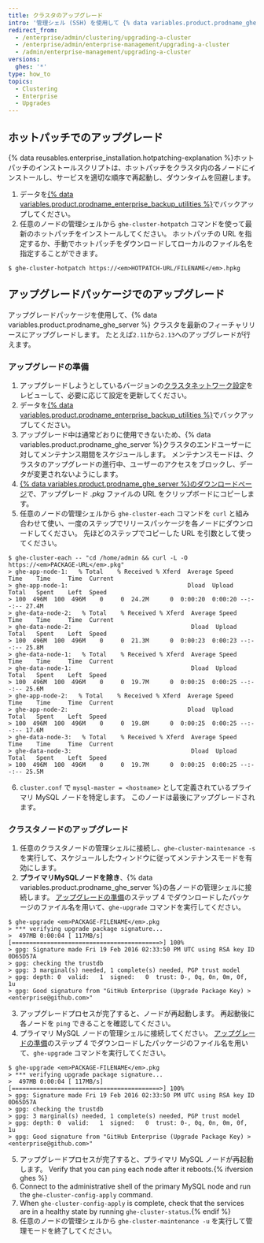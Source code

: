 ```yaml
---
title: クラスタのアップグレード
intro: '管理シェル (SSH) を使用して {% data variables.product.prodname_ghe_server %}クラスタを最新のリリースにアップグレードします。'
redirect_from:
  - /enterprise/admin/clustering/upgrading-a-cluster
  - /enterprise/admin/enterprise-management/upgrading-a-cluster
  - /admin/enterprise-management/upgrading-a-cluster
versions:
  ghes: '*'
type: how_to
topics:
  - Clustering
  - Enterprise
  - Upgrades
---
```


## ホットパッチでのアップグレード
{% data reusables.enterprise_installation.hotpatching-explanation %}ホットパッチのインストールスクリプトは、ホットパッチをクラスタ内の各ノードにインストールし、サービスを適切な順序で再起動し、ダウンタイムを回避します。

1. データを[{% data variables.product.prodname_enterprise_backup_utilities %}](https://github.com/github/backup-utils#readme)でバックアップしてください。
2. 任意のノードの管理シェルから `ghe-cluster-hotpatch` コマンドを使って最新のホットパッチをインストールしてください。 ホットパッチの URL を指定するか、手動でホットパッチをダウンロードしてローカルのファイル名を指定することができます。
  ```shell
  $ ghe-cluster-hotpatch https://<em>HOTPATCH-URL/FILENAME</em>.hpkg
  ```

## アップグレードパッケージでのアップグレード
アップグレードパッケージを使用して、{% data variables.product.prodname_ghe_server %} クラスタを最新のフィーチャリリースにアップグレードします。 たとえば`2.11`から`2.13`へのアップグレードが行えます。

### アップグレードの準備

1. アップグレードしようとしているバージョンの[クラスタネットワーク設定](/enterprise/admin/guides/clustering/cluster-network-configuration)をレビューして、必要に応じて設定を更新してください。
2. データを[{% data variables.product.prodname_enterprise_backup_utilities %}](https://github.com/github/backup-utils#readme)でバックアップしてください。
3. アップグレード中は通常どおりに使用できないため、{% data variables.product.prodname_ghe_server %}クラスタのエンドユーザーに対してメンテナンス期間をスケジュールします。 メンテナンスモードは、クラスタのアップグレードの進行中、ユーザーのアクセスをブロックし、データが変更されないようにします。
4. [{% data variables.product.prodname_ghe_server %}のダウンロードページ](https://enterprise.github.com/download)で、アップグレード *.pkg* ファイルの URL をクリップボードにコピーします。
5. 任意のノードの管理シェルから `ghe-cluster-each` コマンドを `curl` と組み合わせて使い、一度のステップでリリースパッケージを各ノードにダウンロードしてください。 先ほどのステップでコピーした URL を引数として使ってください。
  ```shell
  $ ghe-cluster-each -- "cd /home/admin && curl -L -O  https://<em>PACKAGE-URL</em>.pkg"
  > ghe-app-node-1:   % Total    % Received % Xferd  Average Speed   Time    Time     Time  Current
  > ghe-app-node-1:                                  Dload  Upload   Total   Spent    Left  Speed
  > 100  496M  100  496M    0     0  24.2M      0  0:00:20  0:00:20 --:--:-- 27.4M
  > ghe-data-node-2:   % Total    % Received % Xferd  Average Speed   Time    Time     Time  Current
  > ghe-data-node-2:                                  Dload  Upload   Total   Spent    Left  Speed
  > 100  496M  100  496M    0     0  21.3M      0  0:00:23  0:00:23 --:--:-- 25.8M
  > ghe-data-node-1:   % Total    % Received % Xferd  Average Speed   Time    Time     Time  Current
  > ghe-data-node-1:                                  Dload  Upload   Total   Spent    Left  Speed
  > 100  496M  100  496M    0     0  19.7M      0  0:00:25  0:00:25 --:--:-- 25.6M
  > ghe-app-node-2:   % Total    % Received % Xferd  Average Speed   Time    Time     Time  Current
  > ghe-app-node-2:                                  Dload  Upload   Total   Spent    Left  Speed
  > 100  496M  100  496M    0     0  19.8M      0  0:00:25  0:00:25 --:--:-- 17.6M
  > ghe-data-node-3:   % Total    % Received % Xferd  Average Speed   Time    Time     Time  Current
  > ghe-data-node-3:                                  Dload  Upload   Total   Spent    Left  Speed
  > 100  496M  100  496M    0     0  19.7M      0  0:00:25  0:00:25 --:--:-- 25.5M
  ```
6. `cluster.conf` で `mysql-master = <hostname>` として定義されているプライマリ MySQL ノードを特定します。 このノードは最後にアップグレードされます。

### クラスタノードのアップグレード

1. 任意のクラスタノードの管理シェルに接続し、`ghe-cluster-maintenance -s` を実行して、スケジュールしたウィンドウに従ってメンテナンスモードを有効にします。
2. **プライマリMySQLノードを除き**、{% data variables.product.prodname_ghe_server %}の各ノードの管理シェルに接続します。 [アップグレードの準備](#preparing-to-upgrade)のステップ 4 でダウンロードしたパッケージのファイル名を用いて、`ghe-upgrade` コマンドを実行してください。
  ```shell
  $ ghe-upgrade <em>PACKAGE-FILENAME</em>.pkg
  > *** verifying upgrade package signature...
  >  497MB 0:00:04 [ 117MB/s] [==========================================>] 100%            
  > gpg: Signature made Fri 19 Feb 2016 02:33:50 PM UTC using RSA key ID 0D65D57A
  > gpg: checking the trustdb
  > gpg: 3 marginal(s) needed, 1 complete(s) needed, PGP trust model
  > gpg: depth: 0  valid:   1  signed:   0  trust: 0-, 0q, 0n, 0m, 0f, 1u
  > gpg: Good signature from "GitHub Enterprise (Upgrade Package Key) > <enterprise@github.com>"
  ```
3. アップグレードプロセスが完了すると、ノードが再起動します。 再起動後に各ノードを `ping` できることを確認してください。
4. プライマリ MySQL ノードの管理シェルに接続してください。 [アップグレードの準備](#preparing-to-upgrade)のステップ 4 でダウンロードしたパッケージのファイル名を用いて、`ghe-upgrade` コマンドを実行してください。
  ```shell
  $ ghe-upgrade <em>PACKAGE-FILENAME</em>.pkg
  > *** verifying upgrade package signature...
  >  497MB 0:00:04 [ 117MB/s] [==========================================>] 100%            
  > gpg: Signature made Fri 19 Feb 2016 02:33:50 PM UTC using RSA key ID 0D65D57A
  > gpg: checking the trustdb
  > gpg: 3 marginal(s) needed, 1 complete(s) needed, PGP trust model
  > gpg: depth: 0  valid:   1  signed:   0  trust: 0-, 0q, 0n, 0m, 0f, 1u
  > gpg: Good signature from "GitHub Enterprise (Upgrade Package Key) > <enterprise@github.com>"
  ```
5. アップグレードプロセスが完了すると、プライマリ MySQL ノードが再起動します。 Verify that you can `ping` each node after it reboots.{% ifversion ghes %}
6. Connect to the administrative shell of the primary MySQL node and run the `ghe-cluster-config-apply` command.
7. When `ghe-cluster-config-apply` is complete, check that the services are in a healthy state by running `ghe-cluster-status`.{% endif %}
8. 任意のノードの管理シェルから `ghe-cluster-maintenance -u` を実行して管理モードを終了してください。

